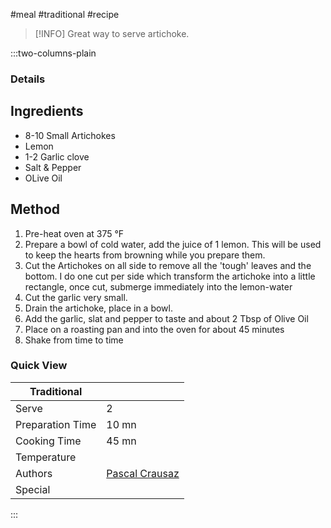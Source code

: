 #meal #traditional #recipe

> [!INFO]
> Great way to serve artichoke.

:::two-columns-plain

### Details
## Ingredients

- 8-10 Small Artichokes
- Lemon
- 1-2 Garlic clove
- Salt & Pepper
- OLive Oil


## Method

1. Pre-heat oven at 375 °F 
2. Prepare a bowl of cold water, add the juice of 1 lemon. This will be used to keep the hearts from browning while you prepare them.
3. Cut the Artichokes on all side to remove all the 'tough' leaves and the bottom. I do one cut per side which transform the artichoke into a little rectangle, once cut, submerge immediately into the lemon-water
4. Cut the garlic very small.
5. Drain the artichoke, place in a bowl. 
6. Add the garlic, slat and pepper to taste and about 2 Tbsp of Olive Oil
7. Place on a roasting pan and into the oven for about 45 minutes
8. Shake from time to time



### Quick View
| Traditional      |                                                |
| ---------------- | ---------------------------------------------- |
| Serve            | 2                                              |
| Preparation Time | 10 mn                                          |
| Cooking Time     | 45 mn                                          |
| Temperature      |                                                |
| Authors          | [Pascal Crausaz](mailto:pascal@askpascal.com)  |
| Special          |                                                |

:::

